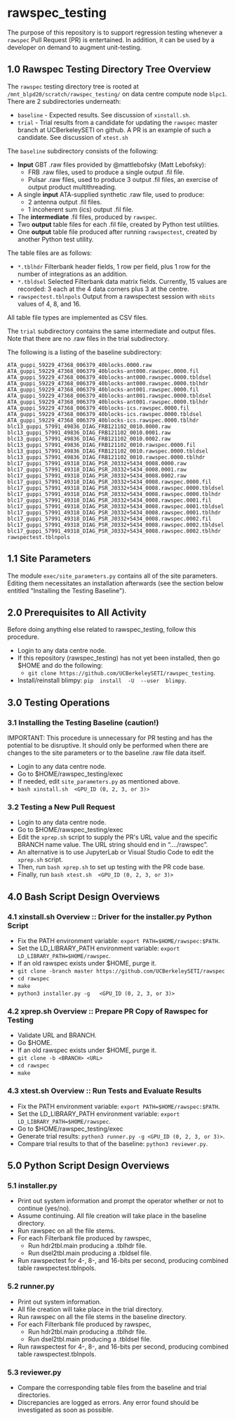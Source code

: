 # rawspec_testing

The purpose of this repository is to support regression testing whenever a ```rawspec``` Pull Request (PR) is entertained.  In addition, it can be used by a developer on demand to augment unit-testing.

## 1.0 Rawspec Testing Directory Tree Overview

The ```rawspec``` testing directory tree is rooted at  ```/mnt_blpd20/scratch/rawspec_testing/``` on data centre compute node ```blpc1```.  There are 2 subdirectories underneath:
* ```baseline``` - Expected results.  See discussion of ```xinstall.sh```.
* ```trial``` - Trial results from a candidate for updating the ```rawspec``` master branch at UCBerkeleySETI on github.  A PR is an example of such a candidate.  See discussion of ```xtest.sh``` 

The ```baseline``` subdirectory consists of the following:
* **Input** GBT .raw files provided by @mattlebofsky (Matt Lebofsky):
     - FRB .raw files, used to produce a single output .fil file.
     - Pulsar .raw files, used to produce 3 output .fil files, an exercise of output product multithreading.
* A single **input** ATA-supplied synthetic .raw file, used to produce:
     - 2 antenna output .fil files.
     - 1 incoherent sum (ics) output .fil file.
* The **intermediate** .fil files, produced by ```rawspec```.
* Two **output** table files for each .fil file, created by Python test utilities.
* One **output** table file produced after running ```rawspectest```, created by another Python test utility.

The table files are as follows:
* ```*.tblhdr``` Filterbank header fields, 1 row per field, plus 1 row for the number of integrations as an addition.
* ```*.tbldsel``` Selected Filterbank data matrix fields.  Currently, 15 values are recorded: 3 each at the 4 data corners plus 3 at the centre.
* ```rawspectest.tblnpols``` Output from a rawspectest session with ```nbits``` values of 4, 8, and 16.

All table file types are implemented as CSV files.

The ```trial``` subdirectory contains the same intermediate and output files.  Note that there are no .raw files in the trial subdirectory.

The following is a listing of the baseline subdirectory:
```
ATA_guppi_59229_47368_006379_40blocks.0000.raw
ATA_guppi_59229_47368_006379_40blocks-ant000.rawspec.0000.fil
ATA_guppi_59229_47368_006379_40blocks-ant000.rawspec.0000.tbldsel
ATA_guppi_59229_47368_006379_40blocks-ant000.rawspec.0000.tblhdr
ATA_guppi_59229_47368_006379_40blocks-ant001.rawspec.0000.fil
ATA_guppi_59229_47368_006379_40blocks-ant001.rawspec.0000.tbldsel
ATA_guppi_59229_47368_006379_40blocks-ant001.rawspec.0000.tblhdr
ATA_guppi_59229_47368_006379_40blocks-ics.rawspec.0000.fil
ATA_guppi_59229_47368_006379_40blocks-ics.rawspec.0000.tbldsel
ATA_guppi_59229_47368_006379_40blocks-ics.rawspec.0000.tblhdr
blc13_guppi_57991_49836_DIAG_FRB121102_0010.0000.raw
blc13_guppi_57991_49836_DIAG_FRB121102_0010.0001.raw
blc13_guppi_57991_49836_DIAG_FRB121102_0010.0002.raw
blc13_guppi_57991_49836_DIAG_FRB121102_0010.rawspec.0000.fil
blc13_guppi_57991_49836_DIAG_FRB121102_0010.rawspec.0000.tbldsel
blc13_guppi_57991_49836_DIAG_FRB121102_0010.rawspec.0000.tblhdr
blc17_guppi_57991_49318_DIAG_PSR_J0332+5434_0008.0000.raw
blc17_guppi_57991_49318_DIAG_PSR_J0332+5434_0008.0001.raw
blc17_guppi_57991_49318_DIAG_PSR_J0332+5434_0008.0002.raw
blc17_guppi_57991_49318_DIAG_PSR_J0332+5434_0008.rawspec.0000.fil
blc17_guppi_57991_49318_DIAG_PSR_J0332+5434_0008.rawspec.0000.tbldsel
blc17_guppi_57991_49318_DIAG_PSR_J0332+5434_0008.rawspec.0000.tblhdr
blc17_guppi_57991_49318_DIAG_PSR_J0332+5434_0008.rawspec.0001.fil
blc17_guppi_57991_49318_DIAG_PSR_J0332+5434_0008.rawspec.0001.tbldsel
blc17_guppi_57991_49318_DIAG_PSR_J0332+5434_0008.rawspec.0001.tblhdr
blc17_guppi_57991_49318_DIAG_PSR_J0332+5434_0008.rawspec.0002.fil
blc17_guppi_57991_49318_DIAG_PSR_J0332+5434_0008.rawspec.0002.tbldsel
blc17_guppi_57991_49318_DIAG_PSR_J0332+5434_0008.rawspec.0002.tblhdr
rawspectest.tblnpols

```

## 1.1 Site Parameters

The module ```exec/site_parameters.py``` contains all of the site parameters.  Editing them necessitates an installation afterwards (see the section below entitled "Installing the Testing Baseline").

## 2.0 Prerequisites to All Activity

Before doing anything else related to rawspec_testing, follow this procedure.

* Login to any data centre node.
* If this repository (rawspec_testing) has not yet been installed, then go $HOME and do the following:
     - ```git clone https://github.com/UCBerkeleySETI/rawspec_testing```.
* Install/reinstall blimpy: ```pip  install  -U  --user  blimpy```.

## 3.0 Testing Operations

### 3.1 Installing the Testing Baseline (caution!)

IMPORTANT: This procedure is unnecessary for PR testing and has the potential to be disruptive.  It should only be performed when there are changes to the site parameters or to the baseline .raw file data itself.

* Login to any data centre node.
* Go to $HOME/rawspec_testing/exec 
* If needed, edit ```site_parameters.py``` as mentioned above.
* ```bash xinstall.sh  <GPU_ID (0, 2, 3, or 3)>```

### 3.2 Testing a New Pull Request

* Login to any data centre node.
* Go to $HOME/rawspec_testing/exec 
* Edit the ```xprep.sh``` script to supply the PR's URL value and the specific BRANCH name value.  The URL string should end in “…./rawspec”.
* An alternative is to use JupyterLab or Visual Studio Code to edit the ```xprep.sh``` script.
* Then, run ```bash xprep.sh``` to set up testing with the PR code base.
* Finally, run ```bash xtest.sh  <GPU_ID (0, 2, 3, or 3)>```

## 4.0 Bash Script Design Overviews

### 4.1 xinstall.sh Overview :: Driver for the installer.py Python Script

* Fix the PATH environment variable: ```export PATH=$HOME/rawspec:$PATH```.
* Set the LD_LIBRARY_PATH environment variable: ```export LD_LIBRARY_PATH=$HOME/rawspec```.
* If an old rawspec exists under $HOME, purge it.
* `git clone -branch master https://github.com/UCBerkeleySETI/rawspec`
* `cd rawspec`
* `make`
* `python3 installer.py -g   <GPU_ID (0, 2, 3, or 3)>`

### 4.2 xprep.sh Overview :: Prepare PR Copy of Rawspec for Testing

* Validate URL and BRANCH.
* Go $HOME.
* If an old rawspec exists under $HOME, purge it.
* `git clone -b <BRANCH> <URL>`
* `cd rawspec`
* `make`

### 4.3 xtest.sh Overview :: Run Tests and Evaluate Results

* Fix the PATH environment variable: ```export PATH=$HOME/rawspec:$PATH```.
* Set the LD_LIBRARY_PATH environment variable: ```export LD_LIBRARY_PATH=$HOME/rawspec```.
* Go to $HOME/rawspec_testing/exec
* Generate trial results: ```python3 runner.py -g <GPU_ID (0, 2, 3, or 3)>```.
* Compare trial results to that of the baseline: ```python3 reviewer.py```.

## 5.0 Python Script Design Overviews

### 5.1 installer.py

* Print out system information and prompt the operator whether or not to continue (yes/no).
* Assume continuing.  All file creation will take place in the baseline directory.
* Run rawspec on all the file stems.
* For each Filterbank file produced by rawspec, 
     - Run hdr2tbl.main producing a .tblhdr file.
     - Run dsel2tbl.main producing a .tbldsel file.
* Run rawspectest for 4-, 8-, and 16-bits per second, producing combined table rawspectest.tblnpols.

### 5.2 runner.py

* Print out system information.
* All file creation will take place in the trial directory.
* Run rawspec on all the file stems in the baseline directory.
* For each Filterbank file produced by rawspec, 
     - Run hdr2tbl.main producing a .tblhdr file.
     - Run dsel2tbl.main producing a .tbldsel file.
* Run rawspectest for 4-, 8-, and 16-bits per second, producing combined table rawspectest.tblnpols.

### 5.3 reviewer.py

* Compare the corresponding table files from the baseline and trial directories.
* Discrepancies are logged as errors.  Any error found should be investigated as soon as possible.
